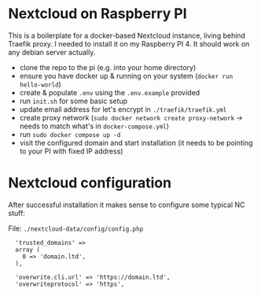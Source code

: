 # Nextcloud on Raspberry PI

This is a boilerplate for a docker-based Nextcloud instance, living behind Traefik proxy. I needed to install it on my Raspberry PI 4. It should work on any debian server actually.

- clone the repo to the pi (e.g. into your home directory)
- ensure you have docker up & running on your system (`docker run hello-world`)
- create & populate `.env` using the `.env.example` provided
- run `init.sh` for some basic setup
- update email address for let's encrypt in `./traefik/traefik.yml`
- create proxy network (`sudo docker network create proxy-network` -> needs to match what's in `docker-compose.yml`)
- run `sudo docker compose up -d`
- visit the configured domain and start installation (it needs to be pointing to your PI with fixed IP address)

# Nextcloud configuration

After successful installation it makes sense to configure some typical NC stuff:

File: `./nextcloud-data/config/config.php`

```
  'trusted_domains' => 
  array (
    0 => 'domain.ltd',
  ),

  'overwrite.cli.url' => 'https://domain.ltd',
  'overwriteprotocol' => 'https',
```